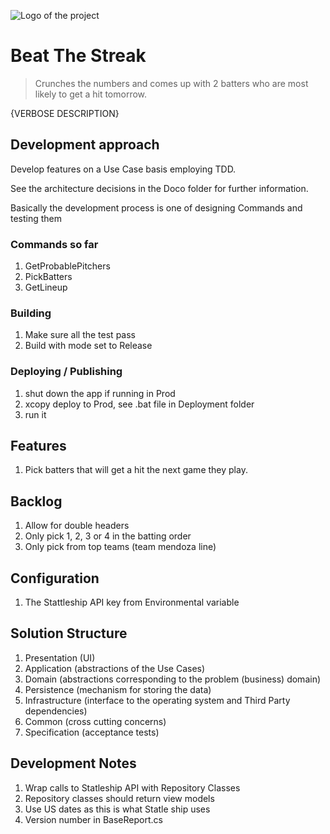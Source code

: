 ﻿![Logo of the project](https://raw.githubusercontent.com/jehna/readme-best-practices/master/sample-logo.png)

# Beat The Streak
> Crunches the numbers and comes up with 2 batters who are most likely to get a hit tomorrow.

{VERBOSE DESCRIPTION}

## Development approach

Develop features on a Use Case basis employing TDD.

See the architecture decisions in the Doco folder for further information.

Basically the development process is one of designing Commands and testing them

### Commands so far 
 1. GetProbablePitchers
 2. PickBatters
 3. GetLineup

### Building

 1. Make sure all the test pass
 1. Build with mode set to Release

### Deploying / Publishing

 1. shut down the app if running in Prod
 1. xcopy deploy to Prod, see .bat file in Deployment folder
 1. run it

## Features

 1. Pick batters that will get a hit the next game they play.

## Backlog

 1. Allow for double headers
 2. Only pick 1, 2, 3 or 4 in the batting order
 3. Only pick from top teams (team mendoza line)

## Configuration
 1. The Stattleship API key from Environmental variable

## Solution Structure
 1.	Presentation (UI)
 2.	Application (abstractions of the Use Cases)
 3.	Domain (abstractions corresponding to the problem (business) domain)
 4.	Persistence (mechanism for storing the data)
 5.	Infrastructure (interface to the operating system and Third Party dependencies)
 6.	Common (cross cutting concerns)
 7.	Specification (acceptance tests)

## Development Notes
 1. Wrap calls to Statleship API with Repository Classes
 2. Repository classes should return view models
 3. Use US dates as this is what Statle ship uses
 4. Version number in BaseReport.cs